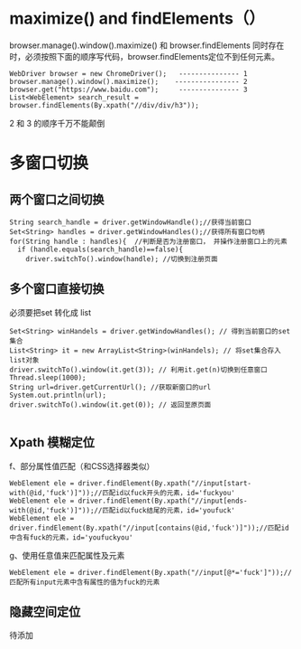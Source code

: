 # maximize() and findElements（）
browser.manage().window().maximize() 和 browser.findElements 同时存在时，必须按照下面的顺序写代码，browser.findElements定位不到任何元素。
```  
WebDriver browser = new ChromeDriver();   --------------- 1
browser.manage().window().maximize();    ---------------- 2
browser.get("https://www.baidu.com");     --------------- 3
List<WebElement> search_result = browser.findElements(By.xpath("//div/div/h3"));

```  
2 和 3 的顺序千万不能颠倒


# 多窗口切换
## 两个窗口之间切换

```
String search_handle = driver.getWindowHandle();//获得当前窗口
Set<String> handles = driver.getWindowHandles();//获得所有窗口句柄
for(String handle : handles){  //判断是否为注册窗口， 并操作注册窗口上的元素
  if (handle.equals(search_handle)==false){ 
    driver.switchTo().window(handle); //切换到注册页面

```
## 多个窗口直接切换
必须要把set 转化成 list
```
Set<String> winHandels = driver.getWindowHandles(); // 得到当前窗口的set集合
List<String> it = new ArrayList<String>(winHandels); // 将set集合存入list对象
driver.switchTo().window(it.get(3)); // 利用it.get(n)切换到任意窗口
Thread.sleep(1000);
String url=driver.getCurrentUrl(); //获取新窗口的url
System.out.println(url);
driver.switchTo().window(it.get(0)); // 返回至原页面


```

## Xpath 模糊定位
  
f、部分属性值匹配（和CSS选择器类似）
```  
WebElement ele = driver.findElement(By.xpath("//input[start-with(@id,'fuck')]"));//匹配id以fuck开头的元素，id='fuckyou'
WebElement ele = driver.findElement(By.xpath("//input[ends-with(@id,'fuck')]"));//匹配id以fuck结尾的元素，id='youfuck'
WebElement ele = driver.findElement(By.xpath("//input[contains(@id,'fuck')]"));//匹配id中含有fuck的元素，id='youfuckyou'
```  
g、使用任意值来匹配属性及元素
```
WebElement ele = driver.findElement(By.xpath("//input[@*='fuck']"));//匹配所有input元素中含有属性的值为fuck的元素

```  
## 隐藏空间定位
待添加
